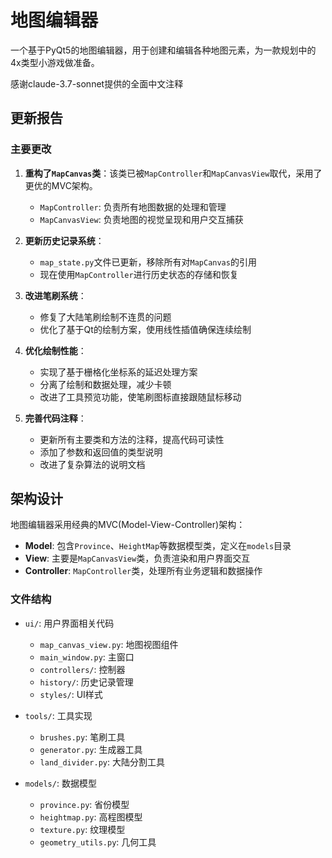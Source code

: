 # 地图编辑器

一个基于PyQt5的地图编辑器，用于创建和编辑各种地图元素，为一款规划中的4x类型小游戏做准备。

感谢claude-3.7-sonnet提供的全面中文注释

## 更新报告

### 主要更改

1. **重构了`MapCanvas`类**：该类已被`MapController`和`MapCanvasView`取代，采用了更优的MVC架构。
   - `MapController`: 负责所有地图数据的处理和管理
   - `MapCanvasView`: 负责地图的视觉呈现和用户交互捕获

2. **更新历史记录系统**：
   - `map_state.py`文件已更新，移除所有对`MapCanvas`的引用
   - 现在使用`MapController`进行历史状态的存储和恢复

3. **改进笔刷系统**：
   - 修复了大陆笔刷绘制不连贯的问题
   - 优化了基于Qt的绘制方案，使用线性插值确保连续绘制

4. **优化绘制性能**：
   - 实现了基于栅格化坐标系的延迟处理方案
   - 分离了绘制和数据处理，减少卡顿
   - 改进了工具预览功能，使笔刷图标直接跟随鼠标移动

5. **完善代码注释**：
   - 更新所有主要类和方法的注释，提高代码可读性
   - 添加了参数和返回值的类型说明
   - 改进了复杂算法的说明文档

## 架构设计

地图编辑器采用经典的MVC(Model-View-Controller)架构：

- **Model**: 包含`Province`、`HeightMap`等数据模型类，定义在`models`目录
- **View**: 主要是`MapCanvasView`类，负责渲染和用户界面交互
- **Controller**: `MapController`类，处理所有业务逻辑和数据操作

### 文件结构

- `ui/`: 用户界面相关代码
  - `map_canvas_view.py`: 地图视图组件
  - `main_window.py`: 主窗口
  - `controllers/`: 控制器
  - `history/`: 历史记录管理
  - `styles/`: UI样式

- `tools/`: 工具实现
  - `brushes.py`: 笔刷工具
  - `generator.py`: 生成器工具
  - `land_divider.py`: 大陆分割工具

- `models/`: 数据模型
  - `province.py`: 省份模型
  - `heightmap.py`: 高程图模型
  - `texture.py`: 纹理模型
  - `geometry_utils.py`: 几何工具
